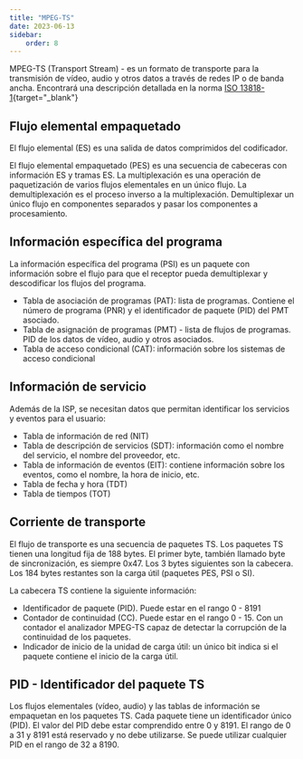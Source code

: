 ```yaml
---
title: "MPEG-TS"
date: 2023-06-13
sidebar:
    order: 8
---
```


MPEG-TS (Transport Stream) - es un formato de transporte para la transmisión de vídeo, audio y otros datos a través de redes IP o de banda ancha. Encontrará una descripción detallada en la norma [ISO 13818-1](https://www.iso.org/standard/74427.html){target="_blank"}

## Flujo elemental empaquetado[](/es/misc/articles/mpegts#packetized-elementary-stream)

El flujo elemental (ES) es una salida de datos comprimidos del codificador.

El flujo elemental empaquetado (PES) es una secuencia de cabeceras con información ES y tramas ES. La multiplexación es una operación de paquetización de varios flujos elementales en un único flujo. La demultiplexación es el proceso inverso a la multiplexación. Demultiplexar un único flujo en componentes separados y pasar los componentes a procesamiento.

## Información específica del programa[](/es/misc/articles/mpegts#program-specific-information)

La información específica del programa (PSI) es un paquete con información sobre el flujo para que el receptor pueda demultiplexar y descodificar los flujos del programa.

- Tabla de asociación de programas (PAT): lista de programas. Contiene el número de programa (PNR) y el identificador de paquete (PID) del PMT asociado.
- Tabla de asignación de programas (PMT) - lista de flujos de programas. PID de los datos de vídeo, audio y otros asociados.
- Tabla de acceso condicional (CAT): información sobre los sistemas de acceso condicional

## Información de servicio[](/es/misc/articles/mpegts#service-information)

Además de la ISP, se necesitan datos que permitan identificar los servicios y eventos para el usuario:

- Tabla de información de red (NIT)
- Tabla de descripción de servicios (SDT): información como el nombre del servicio, el nombre del proveedor, etc.
- Tabla de información de eventos (EIT): contiene información sobre los eventos, como el nombre, la hora de inicio, etc.
- Tabla de fecha y hora (TDT)
- Tabla de tiempos (TOT)

## Corriente de transporte[](/es/misc/articles/mpegts#transport-stream)

El flujo de transporte es una secuencia de paquetes TS. Los paquetes TS tienen una longitud fija de 188 bytes. El primer byte, también llamado byte de sincronización, es siempre 0x47. Los 3 bytes siguientes son la cabecera. Los 184 bytes restantes son la carga útil (paquetes PES, PSI o SI).

La cabecera TS contiene la siguiente información:

- Identificador de paquete (PID). Puede estar en el rango 0 - 8191
- Contador de continuidad (CC). Puede estar en el rango 0 - 15. Con un contador el analizador MPEG-TS capaz de detectar la corrupción de la continuidad de los paquetes.
- Indicador de inicio de la unidad de carga útil: un único bit indica si el paquete contiene el inicio de la carga útil.

## PID - Identificador del paquete TS[](/es/misc/articles/mpegts#pid-ts-packet-identifier)

Los flujos elementales (vídeo, audio) y las tablas de información se empaquetan en los paquetes TS. Cada paquete tiene un identificador único (PID). El valor del PID debe estar comprendido entre 0 y 8191. El rango de 0 a 31 y 8191 está reservado y no debe utilizarse. Se puede utilizar cualquier PID en el rango de 32 a 8190.
